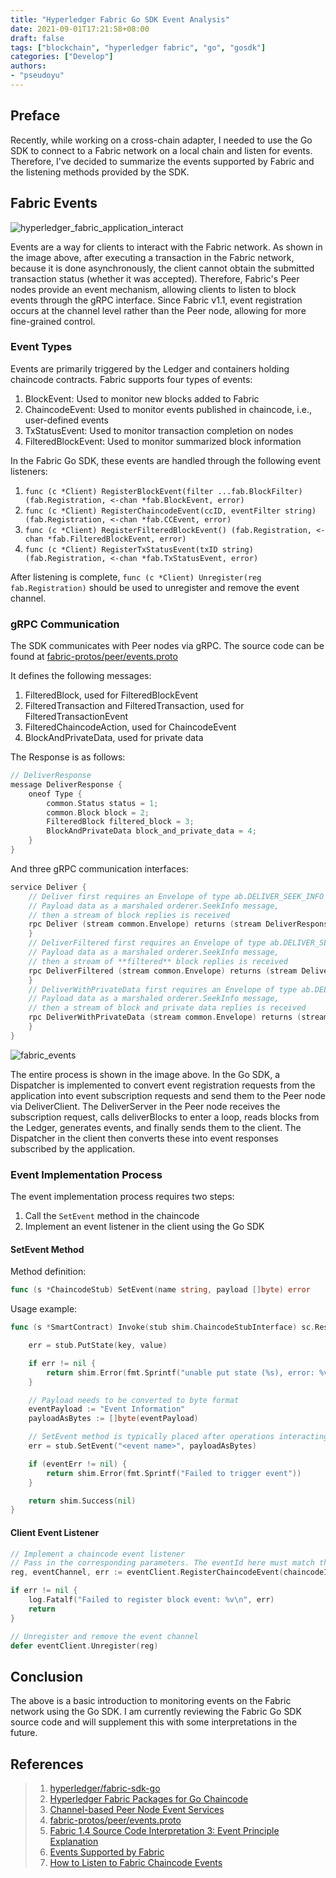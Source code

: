 ```yaml
---
title: "Hyperledger Fabric Go SDK Event Analysis"
date: 2021-09-01T17:21:58+08:00
draft: false
tags: ["blockchain", "hyperledger fabric", "go", "gosdk"]
categories: ["Develop"]
authors:
- "pseudoyu"
---
```


## Preface

Recently, while working on a cross-chain adapter, I needed to use the Go SDK to connect to a Fabric network on a local chain and listen for events. Therefore, I've decided to summarize the events supported by Fabric and the listening methods provided by the SDK.

## Fabric Events

![hyperledger_fabric_application_interact](https://image.pseudoyu.com/images/hyperledger_fabric_application_interact.png)

Events are a way for clients to interact with the Fabric network. As shown in the image above, after executing a transaction in the Fabric network, because it is done asynchronously, the client cannot obtain the submitted transaction status (whether it was accepted). Therefore, Fabric's Peer nodes provide an event mechanism, allowing clients to listen to block events through the gRPC interface. Since Fabric v1.1, event registration occurs at the channel level rather than the Peer node, allowing for more fine-grained control.

### Event Types

Events are primarily triggered by the Ledger and containers holding chaincode contracts. Fabric supports four types of events:

1. BlockEvent: Used to monitor new blocks added to Fabric
2. ChaincodeEvent: Used to monitor events published in chaincode, i.e., user-defined events
3. TxStatusEvent: Used to monitor transaction completion on nodes
4. FilteredBlockEvent: Used to monitor summarized block information

In the Fabric Go SDK, these events are handled through the following event listeners:

1. `func (c *Client) RegisterBlockEvent(filter ...fab.BlockFilter) (fab.Registration, <-chan *fab.BlockEvent, error)`
2. `func (c *Client) RegisterChaincodeEvent(ccID, eventFilter string) (fab.Registration, <-chan *fab.CCEvent, error)`
3. `func (c *Client) RegisterFilteredBlockEvent() (fab.Registration, <-chan *fab.FilteredBlockEvent, error)`
4. `func (c *Client) RegisterTxStatusEvent(txID string) (fab.Registration, <-chan *fab.TxStatusEvent, error)`

After listening is complete, `func (c *Client) Unregister(reg fab.Registration)` should be used to unregister and remove the event channel.

### gRPC Communication

The SDK communicates with Peer nodes via gRPC. The source code can be found at [fabric-protos/peer/events.proto](https://github.com/hyperledger/fabric-protos/blob/main/peer/events.proto)

It defines the following messages:

1. FilteredBlock, used for FilteredBlockEvent
2. FilteredTransaction and FilteredTransaction, used for FilteredTransactionEvent
3. FilteredChaincodeAction, used for ChaincodeEvent
4. BlockAndPrivateData, used for private data

The Response is as follows:

```go
// DeliverResponse
message DeliverResponse {
    oneof Type {
        common.Status status = 1;
        common.Block block = 2;
        FilteredBlock filtered_block = 3;
        BlockAndPrivateData block_and_private_data = 4;
    }
}
```

And three gRPC communication interfaces:

```go
service Deliver {
    // Deliver first requires an Envelope of type ab.DELIVER_SEEK_INFO with
    // Payload data as a marshaled orderer.SeekInfo message,
    // then a stream of block replies is received
    rpc Deliver (stream common.Envelope) returns (stream DeliverResponse) {
    }
    // DeliverFiltered first requires an Envelope of type ab.DELIVER_SEEK_INFO with
    // Payload data as a marshaled orderer.SeekInfo message,
    // then a stream of **filtered** block replies is received
    rpc DeliverFiltered (stream common.Envelope) returns (stream DeliverResponse) {
    }
    // DeliverWithPrivateData first requires an Envelope of type ab.DELIVER_SEEK_INFO with
    // Payload data as a marshaled orderer.SeekInfo message,
    // then a stream of block and private data replies is received
    rpc DeliverWithPrivateData (stream common.Envelope) returns (stream DeliverResponse) {
    }
}
```

![fabric_events](https://image.pseudoyu.com/images/fabric_events.png)

The entire process is shown in the image above. In the Go SDK, a Dispatcher is implemented to convert event registration requests from the application into event subscription requests and send them to the Peer node via DeliverClient. The DeliverServer in the Peer node receives the subscription request, calls deliverBlocks to enter a loop, reads blocks from the Ledger, generates events, and finally sends them to the client. The Dispatcher in the client then converts these into event responses subscribed by the application.

### Event Implementation Process

The event implementation process requires two steps:

1. Call the `SetEvent` method in the chaincode
2. Implement an event listener in the client using the Go SDK

#### SetEvent Method

Method definition:

```go
func (s *ChaincodeStub) SetEvent(name string, payload []byte) error
```

Usage example:

```go
func (s *SmartContract) Invoke(stub shim.ChaincodeStubInterface) sc.Response {

    err = stub.PutState(key, value)

    if err != nil {
        return shim.Error(fmt.Sprintf("unable put state (%s), error: %v", key, err))
    }

    // Payload needs to be converted to byte format
    eventPayload := "Event Information"
    payloadAsBytes := []byte(eventPayload)

    // SetEvent method is typically placed after operations interacting with the ledger, such as PutState, DelState
    err = stub.SetEvent("<event name>", payloadAsBytes)

    if (eventErr != nil) {
        return shim.Error(fmt.Sprintf("Failed to trigger event"))
    }

    return shim.Success(nil)
}
```

#### Client Event Listener

```go
// Implement a chaincode event listener
// Pass in the corresponding parameters. The eventId here must match the <event name> in the chaincode to achieve listening
reg, eventChannel, err := eventClient.RegisterChaincodeEvent(chaincodeID, eventID)

if err != nil {
    log.Fatalf("Failed to register block event: %v\n", err)
    return
}

// Unregister and remove the event channel
defer eventClient.Unregister(reg)
```

## Conclusion

The above is a basic introduction to monitoring events on the Fabric network using the Go SDK. I am currently reviewing the Fabric Go SDK source code and will supplement this with some interpretations in the future.

## References

> 1. [hyperledger/fabric-sdk-go](https://github.com/hyperledger/fabric-sdk-go)
> 2. [Hyperledger Fabric Packages for Go Chaincode](https://pkg.go.dev/github.com/hyperledger/fabric-chaincode-go)
> 3. [Channel-based Peer Node Event Services](https://hyperledger-fabric.readthedocs.io/zh_CN/latest/peer_event_services.html)
> 4. [fabric-protos/peer/events.proto](https://github.com/hyperledger/fabric-protos/blob/main/peer/event)
> 5. [Fabric 1.4 Source Code Interpretation 3: Event Principle Explanation](https://lessisbetter.site/2019/09/20/fabric-event-source/)
> 6. [Events Supported by Fabric](https://www.jianshu.com/p/aecaae8aa3da)
> 7. [How to Listen to Fabric Chaincode Events](http://blog.hubwiz.com/2019/07/07/Hyperledger-fabric-chaincode-event/)